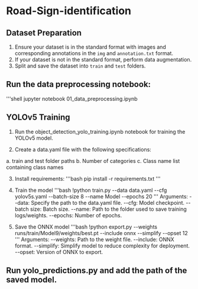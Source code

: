 # Road-Sign-identification

## Dataset Preparation
1. Ensure your dataset is in the standard format with images and corresponding annotations in the `img` and `annotation.txt` format.
2. If your dataset is not in the standard format, perform data augmentation.
3. Split and save the dataset into `train` and `test` folders.

## Run the data preprocessing notebook:
'''shell
  jupyter notebook 01_data_preprocessing.ipynb

## YOLOv5 Training
1. Run the object_detection_yolo_training.ipynb notebook for training the YOLOv5 model.

2. Create a data.yaml file with the following specifications:

a. train and test folder paths
b. Number of categories
c. Class name list containing class names

3. Install requirements:
'''bash
pip install -r requirements.txt
'''
4. Train the model
'''bash
!python train.py --data data.yaml --cfg yolov5s.yaml --batch-size 8 --name Model --epochs 20
'''
Arguments:
--data: Specify the path to the data.yaml file.
--cfg: Model checkpoint.
--batch size: Batch size.
--name: Path to the folder used to save training logs/weights.
--epochs: Number of epochs.

5. Save the ONNX model
'''bash
!python export.py --weights runs/train/Model9/weights/best.pt --include onnx --simplify --opset 12
'''
Arguments:
--weights: Path to the weight file.
--include: ONNX format.
--simplify: Simplify model to reduce complexity for deployment.
--opset: Version of ONNX to export.

## Run yolo_predictions.py and add the path of the saved model.
